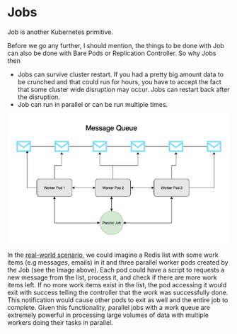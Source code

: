# Jobs

Job is another Kubernetes primitive.

Before we go any further, I should mention, the things to be done with Job can also be done with Bare Pods or Replication Controller. So why Jobs then

* Jobs can survive cluster restart. If you had a pretty big amount data to be crunched and that could run for hours, you have to accept the fact that some cluster wide disruption may occur.  Jobs can restart back after the disruption.
* Job can run in parallel or can be run multiple times.

![](../.gitbook/assets/image.png)

In the [real-world scenario](https://kubernetes.io/docs/tasks/job/fine-parallel-processing-work-queue/), we could imagine a Redis list with some work items \(e.g messages, emails\) in it and three parallel worker pods created by the Job \(see the Image above\). Each pod could have a script to requests a new message from the list, process it, and check if there are more work items left. If no more work items exist in the list, the pod accessing it would exit with success telling the controller that the work was successfully done. This notification would cause other pods to exit as well and the entire job to complete. Given this functionality, parallel jobs with a work queue are extremely powerful in processing large volumes of data with multiple workers doing their tasks in parallel.



